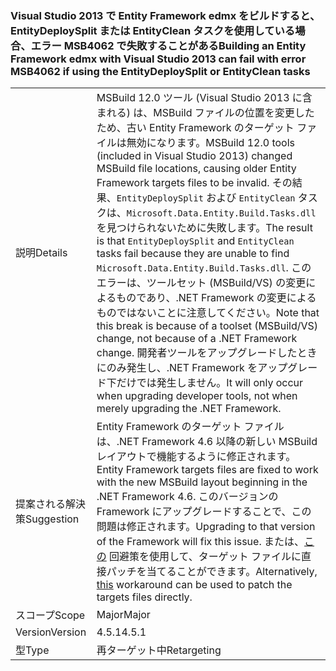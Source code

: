 ### <a name="building-an-entity-framework-edmx-with-visual-studio-2013-can-fail-with-error-msb4062-if-using-the-entitydeploysplit-or-entityclean-tasks"></a><span data-ttu-id="ba42b-101">Visual Studio 2013 で Entity Framework edmx をビルドすると、EntityDeploySplit または EntityClean タスクを使用している場合、エラー MSB4062 で失敗することがある</span><span class="sxs-lookup"><span data-stu-id="ba42b-101">Building an Entity Framework edmx with Visual Studio 2013 can fail with error MSB4062 if using the EntityDeploySplit or EntityClean tasks</span></span>

|   |   |
|---|---|
|<span data-ttu-id="ba42b-102">説明</span><span class="sxs-lookup"><span data-stu-id="ba42b-102">Details</span></span>|<span data-ttu-id="ba42b-103">MSBuild 12.0 ツール (Visual Studio 2013 に含まれる) は、MSBuild ファイルの位置を変更したため、古い Entity Framework のターゲット ファイルは無効になります。</span><span class="sxs-lookup"><span data-stu-id="ba42b-103">MSBuild 12.0 tools (included in Visual Studio 2013) changed MSBuild file locations, causing older Entity Framework targets files to be invalid.</span></span> <span data-ttu-id="ba42b-104">その結果、<code>EntityDeploySplit</code> および <code>EntityClean</code> タスクは、<code>Microsoft.Data.Entity.Build.Tasks.dll</code> を見つけられないために失敗します。</span><span class="sxs-lookup"><span data-stu-id="ba42b-104">The result is that <code>EntityDeploySplit</code> and <code>EntityClean</code> tasks fail because they are unable to find <code>Microsoft.Data.Entity.Build.Tasks.dll</code>.</span></span> <span data-ttu-id="ba42b-105">このエラーは、ツールセット (MSBuild/VS) の変更によるものであり、.NET Framework の変更によるものではないことに注意してください。</span><span class="sxs-lookup"><span data-stu-id="ba42b-105">Note that this break is because of a toolset (MSBuild/VS) change, not because of a .NET Framework change.</span></span> <span data-ttu-id="ba42b-106">開発者ツールをアップグレードしたときにのみ発生し、.NET Framework をアップグレード下だけでは発生しません。</span><span class="sxs-lookup"><span data-stu-id="ba42b-106">It will only occur when upgrading developer tools, not when merely upgrading the .NET Framework.</span></span>|
|<span data-ttu-id="ba42b-107">提案される解決策</span><span class="sxs-lookup"><span data-stu-id="ba42b-107">Suggestion</span></span>|<span data-ttu-id="ba42b-108">Entity Framework のターゲット ファイルは、.NET Framework 4.6 以降の新しい MSBuild レイアウトで機能するように修正されます。</span><span class="sxs-lookup"><span data-stu-id="ba42b-108">Entity Framework targets files are fixed to work with the new MSBuild layout beginning in the .NET Framework 4.6.</span></span> <span data-ttu-id="ba42b-109">このバージョンの Framework にアップグレードすることで、この問題は修正されます。</span><span class="sxs-lookup"><span data-stu-id="ba42b-109">Upgrading to that version of the Framework will fix this issue.</span></span> <span data-ttu-id="ba42b-110">または、[この](http://stackoverflow.com/a/24249247/131944) 回避策を使用して、ターゲット ファイルに直接パッチを当てることができます。</span><span class="sxs-lookup"><span data-stu-id="ba42b-110">Alternatively, [this](http://stackoverflow.com/a/24249247/131944) workaround can be used to patch the targets files directly.</span></span>|
|<span data-ttu-id="ba42b-111">スコープ</span><span class="sxs-lookup"><span data-stu-id="ba42b-111">Scope</span></span>|<span data-ttu-id="ba42b-112">Major</span><span class="sxs-lookup"><span data-stu-id="ba42b-112">Major</span></span>|
|<span data-ttu-id="ba42b-113">Version</span><span class="sxs-lookup"><span data-stu-id="ba42b-113">Version</span></span>|<span data-ttu-id="ba42b-114">4.5.1</span><span class="sxs-lookup"><span data-stu-id="ba42b-114">4.5.1</span></span>|
|<span data-ttu-id="ba42b-115">型</span><span class="sxs-lookup"><span data-stu-id="ba42b-115">Type</span></span>|<span data-ttu-id="ba42b-116">再ターゲット中</span><span class="sxs-lookup"><span data-stu-id="ba42b-116">Retargeting</span></span>|

